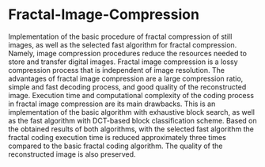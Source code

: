 # Fractal-Image-Compression
Implementation of the basic procedure of fractal compression of still images, as well as the selected fast algorithm for fractal compression. 
Namely, image compression procedures reduce the resources needed to store and transfer digital images.
Fractal image compression is a lossy compression process that is independent of image resolution. The advantages of fractal image compression are a large compression ratio, simple and fast decoding process,
and good quality of the reconstructed image. 
Execution time and computational complexity of the coding process in fractal image compression are its main drawbacks. 
This is an implementation of the basic algorithm with exhaustive block search, as well as the fast algorithm with DCT-based block classification scheme. 
Based on the obtained results of both algorithms, with the selected fast algorithm the fractal coding execution time is reduced approximately three times compared to the basic
fractal coding algorithm. The quality of the reconstructed image is also preserved.
